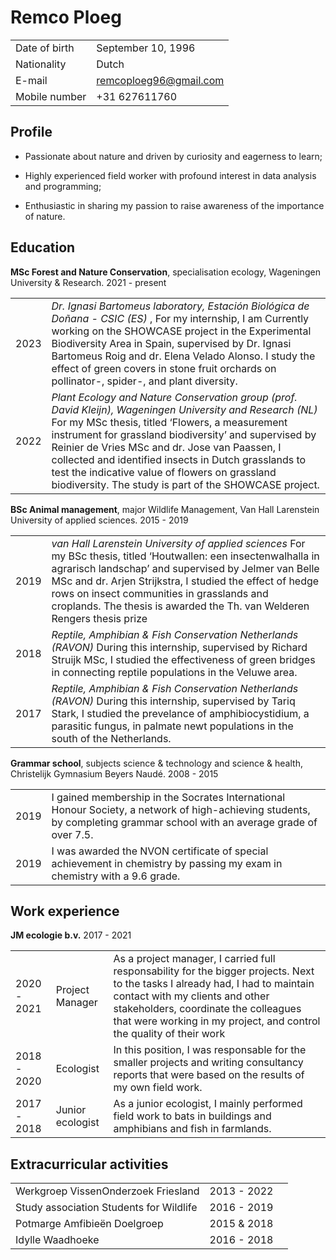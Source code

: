 
# Remco Ploeg

|               |                          |
|:--------------|:-------------------------|
| Date of birth | September 10, 1996       |
| Nationality   | Dutch                    |
| E-mail        | <remcoploeg96@gmail.com> |
| Mobile number | +31 627611760            |

## Profile

- Passionate about nature and driven by curiosity and eagerness to
  learn;

- Highly experienced field worker with profound interest in data
  analysis and programming;

- Enthusiastic in sharing my passion to raise awareness of the
  importance of nature.

## Education

**MSc Forest and Nature Conservation**, specialisation ecology,
Wageningen University & Research. 2021 - present

|      |                                                                                                                                                                                                                                                                                                                                                                                                                                            |
|:-----|:-------------------------------------------------------------------------------------------------------------------------------------------------------------------------------------------------------------------------------------------------------------------------------------------------------------------------------------------------------------------------------------------------------------------------------------------|
| 2023 | *Dr. Ignasi Bartomeus laboratory, Estación Biológica de Doñana - CSIC (ES)* , For my internship, I am Currently working on the SHOWCASE project in the Experimental Biodiversity Area in Spain, supervised by Dr. Ignasi Bartomeus Roig and dr. Elena Velado Alonso. I study the effect of green covers in stone fruit orchards on pollinator-, spider-, and plant diversity.                                                              |
| 2022 | *Plant Ecology and Nature Conservation group (prof. David Kleijn), Wageningen University and Research (NL)* For my MSc thesis, titled ‘Flowers, a measurement instrument for grassland biodiversity’ and supervised by Reinier de Vries MSc and dr. Jose van Paassen, I collected and identified insects in Dutch grasslands to test the indicative value of flowers on grassland biodiversity. The study is part of the SHOWCASE project. |

**BSc Animal management**, major Wildlife Management, Van Hall
Larenstein University of applied sciences. 2015 - 2019

|      |                                                                                                                                                                                                                                                                                                                                                                 |
|:-----|:----------------------------------------------------------------------------------------------------------------------------------------------------------------------------------------------------------------------------------------------------------------------------------------------------------------------------------------------------------------|
| 2019 | *van Hall Larenstein University of applied sciences* For my BSc thesis, titled ‘Houtwallen: een insectenwalhalla in agrarisch landschap’ and supervised by Jelmer van Belle MSc and dr. Arjen Strijkstra, I studied the effect of hedge rows on insect communities in grasslands and croplands. The thesis is awarded the Th. van Welderen Rengers thesis prize |
| 2018 | *Reptile, Amphibian & Fish Conservation Netherlands (RAVON)* During this internship, supervised by Richard Struijk MSc, I studied the effectiveness of green bridges in connecting reptile populations in the Veluwe area.                                                                                                                                      |
| 2017 | *Reptile, Amphibian & Fish Conservation Netherlands (RAVON)* During this internship, supervised by Tariq Stark, I studied the prevelance of amphibiocystidium, a parasitic fungus, in palmate newt populations in the south of the Netherlands.                                                                                                                 |

**Grammar school**, subjects science & technology and science & health,
Christelijk Gymnasium Beyers Naudé. 2008 - 2015

|      |                                                                                                                                                                         |
|:-----|:------------------------------------------------------------------------------------------------------------------------------------------------------------------------|
| 2019 | I gained membership in the Socrates International Honour Society, a network of high-achieving students, by completing grammar school with an average grade of over 7.5. |
| 2019 | I was awarded the NVON certificate of special achievement in chemistry by passing my exam in chemistry with a 9.6 grade.                                                |

## Work experience

**JM ecologie b.v.** 2017 - 2021

|             |                  |                                                                                                                                                                                                                                                                                  |
|:------------|:-----------------|:---------------------------------------------------------------------------------------------------------------------------------------------------------------------------------------------------------------------------------------------------------------------------------|
| 2020 - 2021 | Project Manager  | As a project manager, I carried full responsability for the bigger projects. Next to the tasks I already had, I had to maintain contact with my clients and other stakeholders, coordinate the colleagues that were working in my project, and control the quality of their work |
| 2018 - 2020 | Ecologist        | In this position, I was responsable for the smaller projects and writing consultancy reports that were based on the results of my own field work.                                                                                                                                |
| 2017 - 2018 | Junior ecologist | As a junior ecologist, I mainly performed field work to bats in buildings and amphibians and fish in farmlands.                                                                                                                                                                  |

## Extracurricular activities

|                                         |             |     |
|:----------------------------------------|:------------|-----|
| Werkgroep VissenOnderzoek Friesland     | 2013 - 2022 |     |
| Study association Students for Wildlife | 2016 - 2019 |     |
| Potmarge Amfibieën Doelgroep            | 2015 & 2018 |     |
| Idylle Waadhoeke                        | 2016 - 2018 |     |
